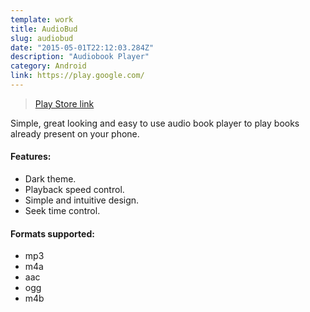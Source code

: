 ```yaml
---
template: work
title: AudioBud
slug: audiobud
date: "2015-05-01T22:12:03.284Z"
description: "Audiobook Player"
category: Android
link: https://play.google.com/
---
```


> [Play Store link](https://play.google.com/)

Simple, great looking and easy to use audio book player to play books already present on your phone.

#### Features:

- Dark theme.
- Playback speed control.
- Simple and intuitive design.
- Seek time control.

#### Formats supported:

- mp3
- m4a
- aac
- ogg
- m4b
